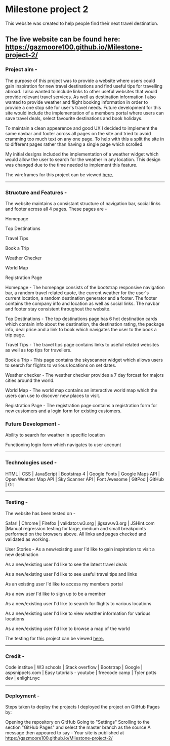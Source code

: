 # Milestone project 2  

This website was created to help people find their next travel destination.

## The live website can be found here: https://gazmoore100.github.io/Milestone-project-2/

### Project aim -  

The purpose of this project was to provide a website where users could gain inspiration for new travel destinations
and find useful tips for travelling abroad. I also wanted to include links to other useful websites that would provide relevant 
travel services. As well as destination information I also wanted to provide weather and flight booking information in order
to provide a one stop site for user's travel needs. Future development for this site would include the implementation of a 
members portal where users can save travel deals, select favourite destinations and book holidays.

To maintain a clean appearence and good UX I decided to implement the same navbar and footer across all pages on the site and tried
to avoid cramming too much text on any one page. To help with this a split the site in to different pages rather than having a single
page which scrolled.

My initial designs included the implementation of a weather widget which would allow the user to search for the weather in
any location. This design was changed due to the time needed to implement this feature. 

The wireframes for this project can be viewed [here.](wireframes)

* * * * *

### Structure and Features -
The website maintains a consistant structure of navigation bar, social links and footer across all 4 pages. These pages are -

Homepage

Top Destinations

Travel Tips

Book a Trip

Weather Checker

World Map

Registration Page

Homepage -
The homepage consists of the bootstrap responsive navigation bar, a random travel related quote, the current weather for
the user's current location, a random destination generator and a footer. The footer contains the company info and location
as well as social links. The navbar and footer stay consistent throughout the website.

Top Destinations -
The top destinations page has 6 hot destination cards which contain info about the destination, the destination rating, 
the package info, deal price and a link to book which navigates the user to the book a trip page.

Travel Tips -
The travel tips page contains links to useful related websites as well as top tips for travellers.

Book a Trip -
This page contains the skyscanner widget which allows users to search for flights to various locations on set dates.

Weather checker - 
The weather checker provides a 7 day forcast for majors cities around the world.

World Map - 
The world map contains an interactive world map which the users can use to discover new places to visit.

Registration Page - 
The registration page contains a registration form for new customers and a login form for existing customers.

### Future Development -

Ability to search for weather in specific location

Functioning login form which navigates to user account

* * * * *

### Technologies used -

HTML | CSS | JavaScript | Bootstrap 4 | Google Fonts | Google Maps API | Open Weather Map API | Sky Scanner API
| Font Awesome | GitPod | GitHub | Git

* * * * *

### Testing -

The website has been tested on -

Safari | Chrome | Firefox | validator.w3.org | jigsaw.w3.org | JSHint.com |Manual regression testing for large, medium and small breakpoints performed on the browsers above. All links and pages checked and validated as working.

User Stories -
As a new/existing user I'd like to gain inspiration to visit a new destination

As a new/existing user I'd like to see the latest travel deals

As a new/existing user I'd like to see useful travel tips and links

As an existing user I'd like to access my members portal

As a new user I'd like to sign up to be a member

As a new/existing user I'd like to search for flights to various locations

As a new/existing user I'd like to view weather information for various locations

As a new/existing user I'd like to browse a map of the world

The testing for this project can be viewed [here.](testing)

* * * * *

### Credit -

Code institue | W3 schools | Stack overflow | Bootstrap | Google | aspsnippets.com | Easy tutorials - youtube |
freecode camp | Tyler potts dev | enlight.nyc

* * * * *

### Deployment - 

Steps taken to deploy the projects
I deployed the project on GitHub Pages by:

Opening the repository on GitHub
Going to "Settings"
Scrolling to the section "GitHub Pages" and select the master branch as the source
A message then appeared to say - Your site is published at https://gazmoore100.github.io/Milestone-project-2/
